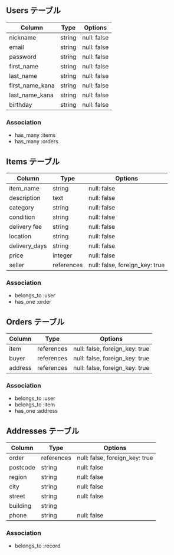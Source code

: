 ## Users テーブル

| Column          | Type   | Options     |
| --------------- | ------ | ----------- |
| nickname        | string | null: false |
| email           | string | null: false |
| password        | string | null: false |
| first_name      | string | null: false |
| last_name       | string | null: false |
| first_name_kana | string | null: false |
| last_name_kana  | string | null: false |
| birthday        | string | null: false |

### Association
- has_many :items
- has_many :orders

## Items テーブル

| Column        | Type       | Options                        |
| ------------- | ---------- | ------------------------------ |
| item_name     | string     | null: false                    |
| description   | text       | null: false                    |
| category      | string     | null: false                    |
| condition     | string     | null: false                    |
| delivery fee  | string     | null: false                    |
| location      | string     | null: false                    |
| delivery_days | string     | null: false                    |
| price         | integer    | null: false                    |
| seller        | references | null: false, foreign_key: true |

### Association
- belongs_to :user
- has_one :order

## Orders テーブル

| Column    | Type       | Options                        |
| --------- |------------|------------------------------- |
| item      | references | null: false, foreign_key: true |
| buyer     | references | null: false, foreign_key: true |
| address   | references | null: false, foreign_key: true |

### Association
- belongs_to :user
- belongs_to :item
- has_one :address

## Addresses テーブル

| Column   | Type       | Options                        |
| -------- |------------|------------------------------- |
| order    | references | null: false, foreign_key: true |
| postcode | string     | null: false                    |
| region   | string     | null: false                    |
| city     | string     | null: false                    |
| street   | string     | null: false                    |
| building | string     |                                |
| phone    | string     | null: false                    |

### Association
- belongs_to :record
